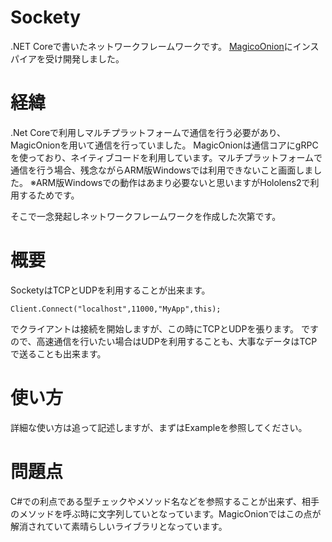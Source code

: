 # Sockety
.NET Coreで書いたネットワークフレームワークです。
[MagicoOnion](https://github.com/Cysharp/MagicOnion)にインスパイアを受け開発しました。

# 経緯
.Net Coreで利用しマルチプラットフォームで通信を行う必要があり、MagicOnionを用いて通信を行っていました。
MagicOnionは通信コアにgRPCを使っており、ネイティブコードを利用しています。マルチプラットフォームで通信を行う場合、残念ながらARM版Windowsでは利用できないこと画面しました。
※ARM版Windowsでの動作はあまり必要ないと思いますがHololens2で利用するためです。

そこで一念発起しネットワークフレームワークを作成した次第です。

# 概要
SocketyはTCPとUDPを利用することが出来ます。
```
Client.Connect("localhost",11000,"MyApp",this);
```
でクライアントは接続を開始しますが、この時にTCPとUDPを張ります。
ですので、高速通信を行いたい場合はUDPを利用することも、大事なデータはTCPで送ることも出来ます。

# 使い方
詳細な使い方は追って記述しますが、まずはExampleを参照してください。

# 問題点
C#での利点である型チェックやメソッド名などを参照することが出来ず、相手のメソッドを呼ぶ時に文字列していとなっています。MagicOnionではこの点が解消されていて素晴らしいライブラリとなっています。

